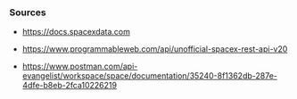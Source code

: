 ### Sources 
- https://docs.spacexdata.com

- https://www.programmableweb.com/api/unofficial-spacex-rest-api-v20

- https://www.postman.com/api-evangelist/workspace/space/documentation/35240-8f1362db-287e-4dfe-b8eb-2fca10226219